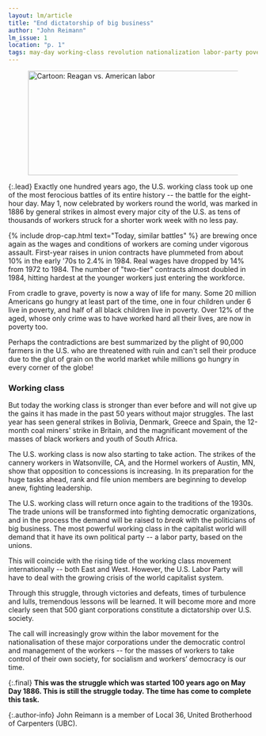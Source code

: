```yaml
---
layout: lm/article
title: "End dictatorship of big business"
author: "John Reimann"
lm_issue: 1
location: "p. 1"
tags: may-day working-class revolution nationalization labor-party poverty work-week
---
```


<figure>
  <img alt="Cartoon: Reagan vs. American labor" src="cartoon.jpg" width="580" height="211">
</figure>

{:.lead}
Exactly one hundred years ago, the U.S. working class took up one of the most ferocious battles of its entire history --
the battle for the eight-hour day. May 1, now celebrated by workers round the world,
was marked in 1886 by general strikes in almost every major city of the U.S.
as tens of thousands of workers struck for a shorter work week with no less pay.

{% include drop-cap.html text="Today, similar battles" %}
are brewing once again as the wages and conditions of workers are coming under vigorous assault.
First-year raises in union contracts have plummeted from about 10% in the early '70s to 2.4% in 1984.
Real wages have dropped by 14% from 1972 to 1984.
The number of "two-tier" contracts almost doubled in 1984,
hitting hardest at the younger workers just entering the workforce.

From cradle to grave, poverty
is now a way of life for many.
Some 20 million Americans go
hungry at least part of the time,
one in four children under 6 live
in poverty, and half of all black
children live in poverty. Over
12% of the aged, whose only
crime was to have worked hard
all their lives, are now in poverty too.

Perhaps the contradictions are
best summarized by the plight of
90,000 farmers in the U.S. who
are threatened with ruin and
can't sell their produce due to the
glut of grain on the world market
while millions go hungry in
every corner of the globe!

### Working class

But today the working class is
stronger than ever before and
will not give up the gains it has
made in the past 50 years
without major struggles. The
last year has seen general
strikes in Bolivia, Denmark,
Greece and Spain, the 12-month
coal miners' strike in Britain,
and the magnificant movement
of the masses of black workers
and youth of South Africa.

The U.S. working class is now
also starting to take action. The
strikes of the cannery workers in
Watsonville, CA, and the
Hormel workers of Austin, MN,
show that opposition to concessions is increasing. In its
preparation for the huge tasks
ahead, rank and file union
members are beginning to
develop anew, fighting
leadership.

The U.S. working class will
return once again to the traditions of the 1930s. The trade
unions will be transformed into
fighting democratic organizations, and in the process the demand
will be raised to *break*
with the politicians of big
business. The most powerful
working class in the capitalist
world will demand that it have
its own political party -- a labor
party, based on the unions.

This will coincide with the rising tide of the working class
movement internationally --
both East and West. However,
the U.S. Labor Party will have
to deal with the growing crisis of
the world capitalist system.

Through this struggle, through victories and defeats, times of turbulence and lulls, tremendous lessons will be learned.
It will become more and more clearly seen that 500 giant corporations constitute a dictatorship over U.S. society.

The call will increasingly grow
within the labor movement for
the nationalisation of these major corporations under the
democratic control and management of the workers -- for the
masses of workers to take control
of their own society, for socialism
and workers’ democracy is our
time.

{:.final}
**This was the struggle which was started 100 years ago on May Day 1886.
This is still the struggle today. The time has come to complete this task.**

{:.author-info}
John Reimann is a member of Local 36, United Brotherhood of Carpenters (<abbr>UBC</abbr>). 